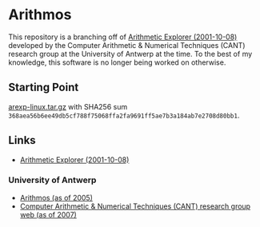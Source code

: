 # Arithmos

This repository is a branching off of [Arithmetic Explorer
(2001-10-08)](https://archive.org/details/tucows_271898_Arithmetic_Explorer_arithmos)
developed by the Computer Arithmetic & Numerical Techniques (CANT) research
group at the University of Antwerp at the time. To the best of my knowledge,
this software is no longer being worked on otherwise.

## Starting Point

[arexp-linux.tar.gz](https://archive.org/download/tucows_271898_Arithmetic_Explorer_arithmos/arexp-linux.tar.gz)
with SHA256 sum
`368aea56b6ee49db5cf788f75068ffa2fa9691ff5ae7b3a184ab7e2708d80bb1`.

## Links

* [Arithmetic Explorer (2001-10-08)](https://archive.org/details/tucows_271898_Arithmetic_Explorer_arithmos)

### University of Antwerp

* [Arithmos (as of
2005)](https://web.archive.org/web/20050305114214/http://www.win.ua.ac.be/~cant/arithmos/index.html)
* [Computer Arithmetic & Numerical Techniques (CANT) research group web (as of 2007)](https://web.archive.org/web/20070114231405/http://www.win.ua.ac.be/~cant/)
